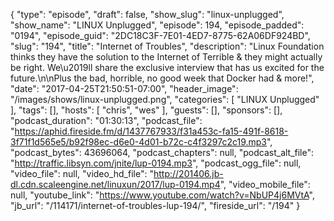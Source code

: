 {
  "type": "episode",
  "draft": false,
  "show_slug": "linux-unplugged",
  "show_name": "LINUX Unplugged",
  "episode": 194,
  "episode_padded": "0194",
  "episode_guid": "2DC18C3F-7E01-4ED7-8775-62A06DF924BD",
  "slug": "194",
  "title": "Internet of Troubles",
  "description": "Linux Foundation thinks they have the solution to the Internet of Terrible & they might actually be right. We\u2019ll share the exclusive interview that has us excited for the future.\n\nPlus the bad, horrible, no good week that Docker had & more!",
  "date": "2017-04-25T21:50:51-07:00",
  "header_image": "/images/shows/linux-unplugged.png",
  "categories": [
    "LINUX Unplugged"
  ],
  "tags": [],
  "hosts": [
    "chris",
    "wes"
  ],
  "guests": [],
  "sponsors": [],
  "podcast_duration": "01:30:13",
  "podcast_file": "https://aphid.fireside.fm/d/1437767933/f31a453c-fa15-491f-8618-3f71f1d565e5/b92f98ec-d6e0-4d01-b72c-c4f3297c2c19.mp3",
  "podcast_bytes": 43696064,
  "podcast_chapters": null,
  "podcast_alt_file": "http://traffic.libsyn.com/jnite/lup-0194.mp3",
  "podcast_ogg_file": null,
  "video_file": null,
  "video_hd_file": "http://201406.jb-dl.cdn.scaleengine.net/linuxun/2017/lup-0194.mp4",
  "video_mobile_file": null,
  "youtube_link": "https://www.youtube.com/watch?v=NbUP4j6MVtA",
  "jb_url": "/114171/internet-of-troubles-lup-194/",
  "fireside_url": "/194"
}

